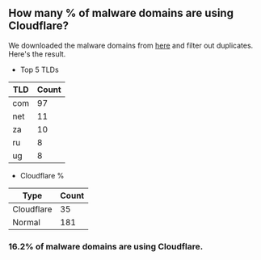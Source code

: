 ## How many % of malware domains are using Cloudflare?


We downloaded the malware domains from [here](https://urlhaus.abuse.ch) and filter out duplicates.
Here's the result.


[//]: # (start replacement)


- Top 5 TLDs

| TLD | Count |
| --- | --- |
| com | 97 |
| net | 11 |
| za | 10 |
| ru | 8 |
| ug | 8 |


- Cloudflare %

| Type | Count |
| --- | --- |
| Cloudflare | 35 |
| Normal | 181 |


### 16.2% of malware domains are using Cloudflare.